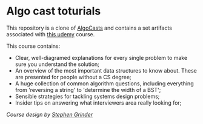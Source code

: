 # Algo cast toturials
This repository is a clone of [AlgoCasts](https://github.com/StephenGrider/AlgoCasts) and contains a set artifacts associated with [this udemy](https://www.udemy.com/course/coding-interview-bootcamp-algorithms-and-data-structure/learn/lecture/8533048?start=0#overview) course.

This course contains:

* Clear, well-diagramed explanations for every single problem to make sure you understand the solution;
* An overview of the most important data structures to know about.  These are presented for people without a CS degree;
* A huge collection of common algorithm questions, including everything from 'reversing a string' to 'determine the width of a BST';
* Sensible strategies for tackling systems design problems;
* Insider tips on answering what interviewers area really looking for;

*Course design by [Stephen Grinder](https://www.udemy.com/user/sgslo/)*
